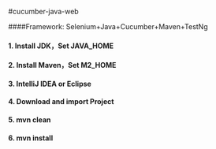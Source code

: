 #cucumber-java-web

####Framework: Selenium+Java+Cucumber+Maven+TestNg

#### 1. Install JDK，Set JAVA_HOME
#### 2. Install Maven，Set M2_HOME
#### 3. IntelliJ IDEA or Eclipse
#### 4. Download and import Project
#### 5. mvn clean
#### 6. mvn install